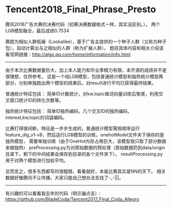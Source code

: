 # Tencent2018_Final_Phrase_Presto

腾讯2018广告大赛的决赛代码（初赛决赛数据格式一样，其实没区别。）。
两个LGB模型融合，最后成绩0.7534

赛题为相似人群拓展（Lookalike），基于广告主提供的一个种子人群（又称为种子包），自动计算出与之相似的人群（称为扩展人群）。
题目具体内容和相关介绍请看官网链接：http://algo.qq.com/home/information/info.html

------------------------------------
由于本次比赛数据量巨大，加上本人能力和毕业季精力有限，本开源的成绩并不是很理想，仅供参考。
这是一个纯LGB模型，包括普通统计模型和独热统计模型两部分，分别单独跑出两个模型的结果后，对result进行平均已获得最终结果。

普通统计特征包括：
简单ID计数统计，对kw,topic做词向量训练后聚类，利用交叉窗口统计ID的转化次数等。

独热统计特征包括：
简单ID独热编码，几个交叉ID的独热编码，interest,kw,topic的词袋编码。

比赛打得很间断，特征是一步步生成的，普通统计模型需按顺序运行feature_dig_v1-v8，然后运行LGB模型的训练，onehotModel文件夹下保存的是独热模型，
需要单独训练（由于OneHot内存占用巨大，该模型我只取了部分数据来做独热）
preProcessing.py为对原始数据的预处理（原始数据扔到data/origin目录下，剩下的中间结果会保存到目录的各个文件夹下）。
resultProcessing.py用于对两个模型进行加权平均。

总而言之，很多东西都写的很粗糙，看看就好，本届比赛其实是NN的天下。
相关数据好像腾讯不让传播，大家只能自己想办法去找了-_-|||。

------------------------------------

有兴趣的可以看看我去年的代码（明示骗点击）：https://github.com/BladeCoda/Tencent2017_Final_Coda_Allegro
